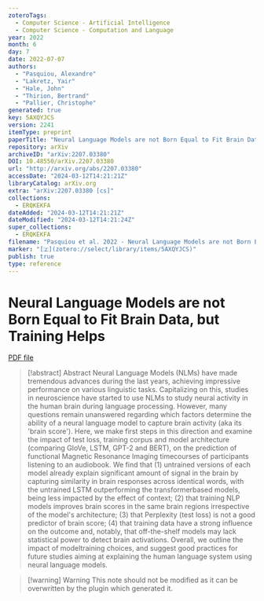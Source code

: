```yaml
---
zoteroTags:
  - Computer Science - Artificial Intelligence
  - Computer Science - Computation and Language
year: 2022
month: 6
day: 7
date: 2022-07-07
authors:
  - "Pasquiou, Alexandre"
  - "Lakretz, Yair"
  - "Hale, John"
  - "Thirion, Bertrand"
  - "Pallier, Christophe"
generated: true
key: 5AXQYJCS
version: 2241
itemType: preprint
paperTitle: "Neural Language Models are not Born Equal to Fit Brain Data, but Training Helps"
repository: arXiv
archiveID: "arXiv:2207.03380"
DOI: 10.48550/arXiv.2207.03380
url: "http://arxiv.org/abs/2207.03380"
accessDate: "2024-03-12T14:21:21Z"
libraryCatalog: arXiv.org
extra: "arXiv:2207.03380 [cs]"
collections:
  - ERQKEKFA
dateAdded: "2024-03-12T14:21:21Z"
dateModified: "2024-03-12T14:21:24Z"
super_collections:
  - ERQKEKFA
filename: "Pasquiou et al. 2022 - Neural Language Models are not Born Equal to Fit Brain Data, but Training Helps.pdf"
marker: "[🇿](zotero://select/library/items/5AXQYJCS)"
publish: true
type: reference
---
```

# Neural Language Models are not Born Equal to Fit Brain Data, but Training Helps

[PDF file](/Papers/PDFs/Pasquiou%20et%20al.%202022%20-%20Neural%20Language%20Models%20are%20not%20Born%20Equal%20to%20Fit%20Brain%20Data,%20but%20Training%20Helps.pdf)

> [!abstract] Abstract
> Neural Language Models (NLMs) have made tremendous advances during the last years, achieving impressive performance on various linguistic tasks. Capitalizing on this, studies in neuroscience have started to use NLMs to study neural activity in the human brain during language processing. However, many questions remain unanswered regarding which factors determine the ability of a neural language model to capture brain activity (aka its 'brain score'). Here, we make first steps in this direction and examine the impact of test loss, training corpus and model architecture (comparing GloVe, LSTM, GPT-2 and BERT), on the prediction of functional Magnetic Resonance Imaging timecourses of participants listening to an audiobook. We find that (1) untrained versions of each model already explain significant amount of signal in the brain by capturing similarity in brain responses across identical words, with the untrained LSTM outperforming the transformerbased models, being less impacted by the effect of context; (2) that training NLP models improves brain scores in the same brain regions irrespective of the model's architecture; (3) that Perplexity (test loss) is not a good predictor of brain score; (4) that training data have a strong influence on the outcome and, notably, that off-the-shelf models may lack statistical power to detect brain activations. Overall, we outline the impact of modeltraining choices, and suggest good practices for future studies aiming at explaining the human language system using neural language models.

>[!warning] Warning
> This note should not be modified as it can be overwritten by the plugin which generated it.

